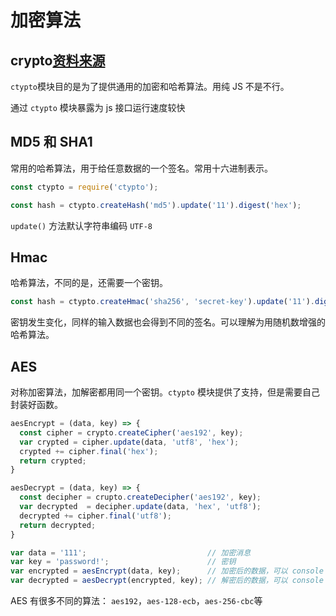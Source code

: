 # 加密算法

## crypto[资料来源](https://www.liaoxuefeng.com/wiki/1022910821149312/1023025778520640)

`ctypto`模块目的是为了提供通用的加密和哈希算法。用纯 JS 不是不行。

通过 `ctypto` 模块暴露为 js 接口运行速度较快

## MD5 和 SHA1

常用的哈希算法，用于给任意数据的一个签名。常用十六进制表示。

```js
const ctypto = require('ctypto');

const hash = ctypto.createHash('md5').update('11').digest('hex');
```

`update()` 方法默认字符串编码 `UTF-8`

## Hmac

哈希算法，不同的是，还需要一个密钥。

```js
const hash = ctypto.createHmac('sha256', 'secret-key').update('11').digest('hex');
```

密钥发生变化，同样的输入数据也会得到不同的签名。可以理解为用随机数增强的哈希算法。

## AES

对称加密算法，加解密都用同一个密钥。`ctypto` 模块提供了支持，但是需要自己封装好函数。

```js
aesEncrypt = (data, key) => {
  const cipher = crypto.createCipher('aes192', key);
  var crypted = cipher.update(data, 'utf8', 'hex');
  crypted += cipher.final('hex');
  return crypted;
}

aesDecrypt = (data, key) => {
  const decipher = crupto.createDecipher('aes192', key);
  var decrypted  = decipher.update(data, 'hex', 'utf8');
  decrypted += cipher.final('utf8');
  return decrypted;
}

var data = '111';                           // 加密消息
var key = 'password!';                      // 密钥
var encrypted = aesEncrypt(data, key);      // 加密后的数据，可以 console
var decrypted = aesDecrypt(encrypted, key); // 解密后的数据，可以 console
```

AES 有很多不同的算法： `aes192`，`aes-128-ecb`，`aes-256-cbc`等





